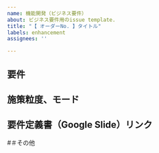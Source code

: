 ```yaml
---
name: 機能開発（ビジネス要件）
about: ビジネス要件用のissue template.
title: "【 オーダーNo. 】タイトル"
labels: enhancement
assignees: ''

---
```


## 要件

## 施策粒度、モード

## 要件定義書（Google Slide）リンク

#＃その他
